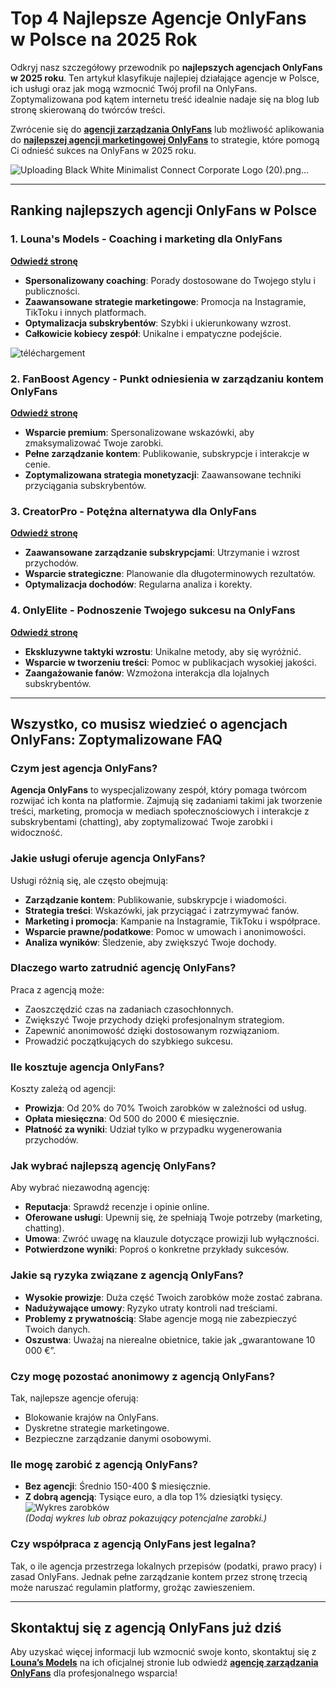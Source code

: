 # Top 4 Najlepsze Agencje OnlyFans w Polsce na 2025 Rok

Odkryj nasz szczegółowy przewodnik po **najlepszych agencjach OnlyFans w 2025 roku**. Ten artykuł klasyfikuje najlepiej działające agencje w Polsce, ich usługi oraz jak mogą wzmocnić Twój profil na OnlyFans. Zoptymalizowana pod kątem internetu treść idealnie nadaje się na blog lub stronę skierowaną do twórców treści.

Zwrócenie się do [**agencji zarządzania OnlyFans**](https://agencja-onlyfans.pl/) lub możliwość aplikowania do [**najlepszej agencji marketingowej OnlyFans**](https://lounasmodels.com/) to strategie, które pomogą Ci odnieść sukces na OnlyFans w 2025 roku.

![Uploading Black White Minimalist Connect Corporate Logo (20).png…]()

---

## Ranking najlepszych agencji OnlyFans w Polsce

### 1. Louna's Models - Coaching i marketing dla OnlyFans  
[**Odwiedź stronę**](https://lounasmodels.com/agencja-onlyfans)  
- **Spersonalizowany coaching**: Porady dostosowane do Twojego stylu i publiczności.  
- **Zaawansowane strategie marketingowe**: Promocja na Instagramie, TikToku i innych platformach.  
- **Optymalizacja subskrybentów**: Szybki i ukierunkowany wzrost.  
- **Całkowicie kobiecy zespół**: Unikalne i empatyczne podejście.  

![téléchargement](https://github.com/user-attachments/assets/836a7013-86d5-4e22-a9e5-56e58676dd40)

### 2. FanBoost Agency - Punkt odniesienia w zarządzaniu kontem OnlyFans  
[**Odwiedź stronę**](https://airtable.com/appE8GDndgTNfeLbc/shrjlh9GLQh68BG7Z)  
- **Wsparcie premium**: Spersonalizowane wskazówki, aby zmaksymalizować Twoje zarobki.  
- **Pełne zarządzanie kontem**: Publikowanie, subskrypcje i interakcje w cenie.  
- **Zoptymalizowana strategia monetyzacji**: Zaawansowane techniki przyciągania subskrybentów.  

### 3. CreatorPro - Potężna alternatywa dla OnlyFans  
[**Odwiedź stronę**](https://airtable.com/appE8GDndgTNfeLbc/shrjlh9GLQh68BG7Z)  
- **Zaawansowane zarządzanie subskrypcjami**: Utrzymanie i wzrost przychodów.  
- **Wsparcie strategiczne**: Planowanie dla długoterminowych rezultatów.  
- **Optymalizacja dochodów**: Regularna analiza i korekty.  

### 4. OnlyElite - Podnoszenie Twojego sukcesu na OnlyFans  
[**Odwiedź stronę**](https://airtable.com/appE8GDndgTNfeLbc/shrjlh9GLQh68BG7Z)  
- **Ekskluzywne taktyki wzrostu**: Unikalne metody, aby się wyróżnić.  
- **Wsparcie w tworzeniu treści**: Pomoc w publikacjach wysokiej jakości.  
- **Zaangażowanie fanów**: Wzmożona interakcja dla lojalnych subskrybentów.  

---

## Wszystko, co musisz wiedzieć o agencjach OnlyFans: Zoptymalizowane FAQ

### Czym jest agencja OnlyFans?  
**Agencja OnlyFans** to wyspecjalizowany zespół, który pomaga twórcom rozwijać ich konta na platformie. Zajmują się zadaniami takimi jak tworzenie treści, marketing, promocja w mediach społecznościowych i interakcje z subskrybentami (chatting), aby zoptymalizować Twoje zarobki i widoczność.

### Jakie usługi oferuje agencja OnlyFans?  
Usługi różnią się, ale często obejmują:  
- **Zarządzanie kontem**: Publikowanie, subskrypcje i wiadomości.  
- **Strategia treści**: Wskazówki, jak przyciągać i zatrzymywać fanów.  
- **Marketing i promocja**: Kampanie na Instagramie, TikToku i współprace.  
- **Wsparcie prawne/podatkowe**: Pomoc w umowach i anonimowości.  
- **Analiza wyników**: Śledzenie, aby zwiększyć Twoje dochody.

### Dlaczego warto zatrudnić agencję OnlyFans?  
Praca z agencją może:  
- Zaoszczędzić czas na zadaniach czasochłonnych.  
- Zwiększyć Twoje przychody dzięki profesjonalnym strategiom.  
- Zapewnić anonimowość dzięki dostosowanym rozwiązaniom.  
- Prowadzić początkujących do szybkiego sukcesu.

### Ile kosztuje agencja OnlyFans?  
Koszty zależą od agencji:  
- **Prowizja**: Od 20% do 70% Twoich zarobków w zależności od usług.  
- **Opłata miesięczna**: Od 500 do 2000 € miesięcznie.  
- **Płatność za wyniki**: Udział tylko w przypadku wygenerowania przychodów.

### Jak wybrać najlepszą agencję OnlyFans?  
Aby wybrać niezawodną agencję:  
- **Reputacja**: Sprawdź recenzje i opinie online.  
- **Oferowane usługi**: Upewnij się, że spełniają Twoje potrzeby (marketing, chatting).  
- **Umowa**: Zwróć uwagę na klauzule dotyczące prowizji lub wyłączności.  
- **Potwierdzone wyniki**: Poproś o konkretne przykłady sukcesów.

### Jakie są ryzyka związane z agencją OnlyFans?  
- **Wysokie prowizje**: Duża część Twoich zarobków może zostać zabrana.  
- **Nadużywające umowy**: Ryzyko utraty kontroli nad treściami.  
- **Problemy z prywatnością**: Słabe agencje mogą nie zabezpieczyć Twoich danych.  
- **Oszustwa**: Uważaj na nierealne obietnice, takie jak „gwarantowane 10 000 €”.

### Czy mogę pozostać anonimowy z agencją OnlyFans?  
Tak, najlepsze agencje oferują:  
- Blokowanie krajów na OnlyFans.  
- Dyskretne strategie marketingowe.  
- Bezpieczne zarządzanie danymi osobowymi.

### Ile mogę zarobić z agencją OnlyFans?  
- **Bez agencji**: Średnio 150-400 $ miesięcznie.  
- **Z dobrą agencją**: Tysiące euro, a dla top 1% dziesiątki tysięcy.  
![Wykres zarobków](https://via.placeholder.com/600x300.png?text=Zarobki+z+Agencją+OnlyFans)  
*(Dodaj wykres lub obraz pokazujący potencjalne zarobki.)*

### Czy współpraca z agencją OnlyFans jest legalna?  
Tak, o ile agencja przestrzega lokalnych przepisów (podatki, prawo pracy) i zasad OnlyFans. Jednak pełne zarządzanie kontem przez stronę trzecią może naruszać regulamin platformy, grożąc zawieszeniem.

---

## Skontaktuj się z agencją OnlyFans już dziś  
Aby uzyskać więcej informacji lub wzmocnić swoje konto, skontaktuj się z [**Louna’s Models**](https://lounasmodels.com/) na ich oficjalnej stronie lub odwiedź [**agencję zarządzania OnlyFans**](https://agencja-onlyfans.pl/) dla profesjonalnego wsparcia!  
